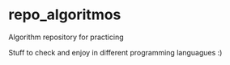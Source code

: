 # repo_algoritmos
Algorithm repository for practicing

Stuff to check and enjoy in different programming languagues :)
